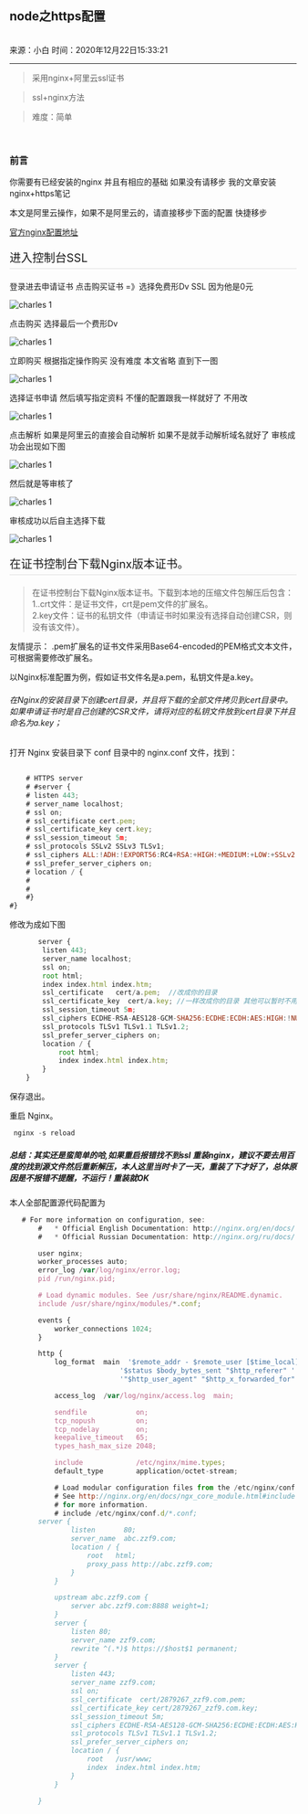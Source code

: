 <!--
 * @Descripttion: 
 * @version: 
 * @Author: miss zhang
 * @Date: 2020-12-22 15:30:29
 * @LastEditors: zhang zi fang
 * @LastEditTime: 2020-12-22 15:36:38
-->

## node之https配置
</br>
来源：小白   时间：2020年12月22日15:33:21
</br>

---
> 采用nginx+阿里云ssl证书

> ssl+nginx方法

> 难度：简单

</br>

### 前言

你需要有已经安装的nginx 并且有相应的基础 如果没有请移步 我的文章安装 nginx+https笔记

本文是阿里云操作，如果不是阿里云的，请直接移步下面的配置 快捷移步

<a href="https://help.aliyun.com/knowledge_detail/95491.html" target="_blank" rel="noopener">官方nginx配置地址</a>

<p style="font-size:20px;border-bottom:1px solid #ddd;padding-bottom:5px;">进入控制台SSL</p>

登录进去申请证书 点击购买证书 =》选择免费形Dv SSL 因为他是0元

![charles 1](https://zzf9.com/static/csawqd.png/fewfew.png)

点击购买 选择最后一个费形Dv

![charles 1](https://zzf9.com/static/csawqd.png/fewfwe.png)

立即购买 根据指定操作购买 没有难度 本文省略 直到下一图

![charles 1](https://zzf9.com/static/csawqd.png/bsadfw.png)

选择证书申请 然后填写指定资料 不懂的配置跟我一样就好了 不用改

![charles 1](https://zzf9.com/static/csawqd.png/csawqd.png)

点击解析 如果是阿里云的直接会自动解析 如果不是就手动解析域名就好了 审核成功会出现如下图

![charles 1](https://zzf9.com/static/csawqd.png/1570852716.png)

然后就是等审核了

![charles 1](https://zzf9.com/static/csawqd.png/H%ZP@%SOZ5Y}JR`DRRT`R9G.png)

审核成功以后自主选择下载

![charles 1](https://zzf9.com/static/csawqd.png/rewrw.png)

<p style="font-size:20px;border-bottom:1px solid #ddd;padding-bottom:5px;">在证书控制台下载Nginx版本证书。</p>

<blockquote>
<p>在证书控制台下载Nginx版本证书。下载到本地的压缩文件包解压后包含：<br>
1..crt文件：是证书文件，crt是pem文件的扩展名。 <br>
2.key文件：证书的私钥文件（申请证书时如果没有选择自动创建CSR，则没有该文件）。</p>
</blockquote>

友情提示： .pem扩展名的证书文件采用Base64-encoded的PEM格式文本文件，可根据需要修改扩展名。

以Nginx标准配置为例，假如证书文件名是a.pem，私钥文件是a.key。

###### 在Nginx的安装目录下创建cert目录，并且将下载的全部文件拷贝到cert目录中。如果申请证书时是自己创建的CSR文件，请将对应的私钥文件放到cert目录下并且命名为a.key；

打开 Nginx 安装目录下 conf 目录中的 nginx.conf 文件，找到：

```javascript
    
    # HTTPS server
    # #server {
    # listen 443;
    # server_name localhost;
    # ssl on;
    # ssl_certificate cert.pem;
    # ssl_certificate_key cert.key;
    # ssl_session_timeout 5m;
    # ssl_protocols SSLv2 SSLv3 TLSv1;
    # ssl_ciphers ALL:!ADH:!EXPORT56:RC4+RSA:+HIGH:+MEDIUM:+LOW:+SSLv2:+EXP;
    # ssl_prefer_server_ciphers on;
    # location / {
    #
    #
    #}
#}
```

修改为成如下图

```javascript
       server {
        listen 443;
        server_name localhost;
        ssl on;
        root html;
        index index.html index.htm;
        ssl_certificate   cert/a.pem;  //改成你的目录
        ssl_certificate_key  cert/a.key; //一样改成你的目录 其他可以暂时不用挨
        ssl_session_timeout 5m;
        ssl_ciphers ECDHE-RSA-AES128-GCM-SHA256:ECDHE:ECDH:AES:HIGH:!NULL:!aNULL:!MD5:!ADH:!RC4;
        ssl_protocols TLSv1 TLSv1.1 TLSv1.2;
        ssl_prefer_server_ciphers on;
        location / {
            root html;
            index index.html index.htm;
        }
    }
```
保存退出。

重启 Nginx。

```javascript
 nginx -s reload

```

##### 总结：其实还是蛮简单的哈,如果重启报错找不到ssl 重装nginx，建议不要去用百度的找到源文件然后重新解压，本人这里当时卡了一天，重装了下才好了，总体原因是不报错不提醒，不运行！重装就OK

本人全部配置源代码配置为

```javascript
   # For more information on configuration, see:
       #   * Official English Documentation: http://nginx.org/en/docs/
       #   * Official Russian Documentation: http://nginx.org/ru/docs/

       user nginx;
       worker_processes auto;
       error_log /var/log/nginx/error.log;
       pid /run/nginx.pid;

       # Load dynamic modules. See /usr/share/nginx/README.dynamic.
       include /usr/share/nginx/modules/*.conf;

       events {
           worker_connections 1024;
       }

       http {
           log_format  main  '$remote_addr - $remote_user [$time_local] "$request" '
                           '$status $body_bytes_sent "$http_referer" '
                           '"$http_user_agent" "$http_x_forwarded_for"';

           access_log  /var/log/nginx/access.log  main;

           sendfile            on;
           tcp_nopush          on;
           tcp_nodelay         on;
           keepalive_timeout   65;
           types_hash_max_size 2048;

           include             /etc/nginx/mime.types;
           default_type        application/octet-stream;

           # Load modular configuration files from the /etc/nginx/conf.d directory.
           # See http://nginx.org/en/docs/ngx_core_module.html#include
           # for more information.
           # include /etc/nginx/conf.d/*.conf;
       server {
               listen       80;
               server_name  abc.zzf9.com;
               location / {
                   root   html;
                   proxy_pass http://abc.zzf9.com;
               }
           }

           upstream abc.zzf9.com {
               server abc.zzf9.com:8888 weight=1;
           }
           server {
               listen 80;
               server_name zzf9.com;
               rewrite ^(.*)$ https://$host$1 permanent;
           }
           server {
               listen 443;
               server_name zzf9.com;
               ssl on;
               ssl_certificate  cert/2879267_zzf9.com.pem;
               ssl_certificate_key cert/2879267_zzf9.com.key;
               ssl_session_timeout 5m;
               ssl_ciphers ECDHE-RSA-AES128-GCM-SHA256:ECDHE:ECDH:AES:HIGH:!NULL:!aNULL:!MD5:!ADH:!RC4;
               ssl_protocols TLSv1 TLSv1.1 TLSv1.2;
               ssl_prefer_server_ciphers on;
               location / {
                   root   /usr/www;
                   index  index.html index.htm;
               }
           }

       }
```